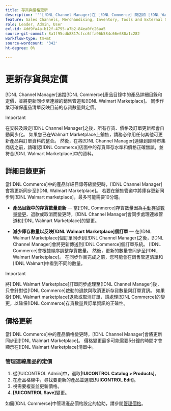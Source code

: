 ```yaml
---
title: 存貨與價格更新
description: '''[!DNL Channel Manager]在 [!DNL Commerce] 商店和 [!DNL Walmart Marketplace] 之間同步庫存和價格更新，以便您可以從 [!DNL Commerce] Admin''管理您的銷售管道作業'
feature: Sales Channels, Merchandising, Inventory, Tools and External Services
role: Leader, Admin, User
exl-id: 4dd9fa4a-b12f-4795-a7b2-84ea0fc26aa5
source-git-commit: 8a1f95cdb8817cfcc6ffa96b584c66e680a1c282
workflow-type: tm+mt
source-wordcount: '342'
ht-degree: 0%

---
```


# 更新存貨與定價

[!DNL Channel Manager]追蹤[!DNL Commerce]產品目錄中的產品詳細目錄和定價，並將更新同步至連線的銷售管道和[!DNL Walmart Marketplace]。 同步作業可確保產品清單反映目前的存貨數量與定價。


>[!IMPORTANT]
>
>在安裝及設定[!DNL Channel Manager]之後，所有存貨、價格及訂單更新都會自動同步化。 如果您已在Walmart Marketplace上銷售，請務必停用任何其他可更新產品與訂單資料的整合。 然後，在將[!DNL Channel Manager]連線到即時市集商店之前，請確認[!DNL Commerce]店面中的存貨庫存水準和價格正確無誤，並符合[!DNL Walmart Marketplace]中的資料。


## 詳細目錄更新

當[!DNL Commerce]中的產品詳細目錄等級變更時，[!DNL Channel Manager]會將更新同步至[!DNL Walmart Marketplace]。 若要在銷售管道中將庫存更新同步到[!DNL Walmart marketplace]，最多可能需要10分鐘。

* **產品目錄中的存貨數量更新** — 當[!DNL Commerce]存貨數量因為[手動存貨數量變更](https://experienceleague.adobe.com/docs/commerce-admin/inventory/quantities/quantities-assign-per-product.html)、退款或取消而變更時，[!DNL Channel Manager]會同步處理連線管道和[!DNL Walmart Marketplace]的變更。

* **減少庫存數量以反映[!DNL Walmart Marketplace]個訂單** — 在[!DNL Walmart Marketplace]個訂單同步到[!DNL Channel Manager]之後，[!DNL Channel Manager]會將更新傳送到[!DNL Commerce]個訂單系統。 [!DNL Commerce]會根據順序調整存貨數量。 然後，更新的數量會同步至[!DNL Walmart Marketplace]。 在同步作業完成之前，您可能會在銷售管道清單和[!DNL Walmart]中看到不同的數量。

>[!IMPORTANT]
>
>將[!DNL Walmart Marketplace]訂單同步處理至[!DNL Channel Manager]後，只會針對從[!DNL Commerce]啟動的退款與取消更新存貨數量與訂單資訊。 如果從[!DNL Walmart marketplace]退款或取消訂單，請處理[!DNL Commerce]的變更，以確保[!DNL Commerce]存貨數量與訂單資訊的正確性。

## 價格更新

當[!DNL Commerce]中的產品價格變更時，[!DNL Channel Manager]會將更新同步到[!DNL Walmart Marketplace]。 價格變更最多可能需要5分鐘的時間才會顯示在[!DNL Walmart Marketplace]清單中。

### 管理連線產品的定價

1. 從[!UICONTROL Admin]中，選取&#x200B;**[!UICONTROL Catalog > Products]**。
1. 在產品格線中，尋找要更新的產品並選取&#x200B;**[!UICONTROL Edit]**。
1. 視需要複查並更新價格。
1. **[!UICONTROL Save]**&#x200B;變更。

如需[!DNL Commerce]中管理產品價格設定的協助，請參閱[管理價格](https://experienceleague.adobe.com/docs/commerce-admin/catalog/products/pricing/pricing-advanced.html)。
